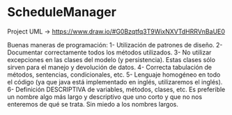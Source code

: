 # ScheduleManager

Project UML -> https://www.draw.io/#G0Bzqtfq3T9WixNXVTdHRRVnBaUE0

Buenas maneras de programación:
1- Utilización de patrones de diseño.
2- Documentar correctamente todos los métodos utilizados.
3- No utilizar excepciones en las clases del modelo (y persistencia). Estas clases sólo sirven para el manejo y devolución de datos.
4- Correcta tabulación de métodos, sentencias, condicionales, etc.
5- Lenguaje homogéneo en todo el código (ya que java está implementado en inglés, utilizaremos el inglés).
6- Definición DESCRIPTIVA de variables, métodos, clases, etc. Es preferible un nombre algo más largo y descriptivo que uno corto y que no nos enteremos de qué se trata. Sin miedo a los nombres largos.

